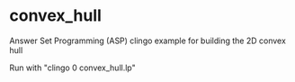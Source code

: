 # convex_hull
Answer Set Programming (ASP) clingo example for building the 2D convex hull 

Run with "clingo 0 convex_hull.lp"

